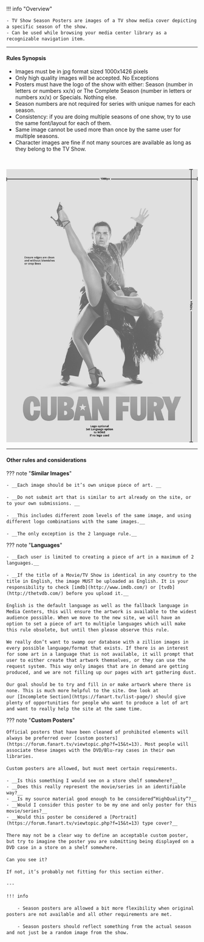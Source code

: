 !!! info "Overview"

    - TV Show Season Posters are images of a TV show media cover depicting a specific season of the show.
    - Can be used while browsing your media center library as a recognizable navigation item.

---

#### **Rules Synopsis**

- Images must be in jpg format sized 1000x1426 pixels
- Only high quality images will be accepted. No Exceptions
- Posters must have the logo of the show with either: Season (number in letters or numbers xx/x) or The Complete Season (number in letters or numbers xx/x) or Specials. Nothing else.
- Season numbers are not required for series with unique names for each season.
- Consistency: if you are doing multiple seasons of one show, try to use the same font/layout for each of them.
- Same image cannot be used more than once by the same user for multiple seasons.
- Character images are fine if not many sources are available as long as they belong to the TV Show.

&nbsp;  

![sizing-template-poster.jpg](../../assets/images/sizing-template-poster.jpg)

---

#### __Other rules and considerations__

??? note "**Similar Images**"  

    - __Each image should be it’s own unique piece of art. __

    - __Do not submit art that is similar to art already on the site, or to your own submissions. __

    - __This includes different zoom levels of the same image, and using different logo combinations with the same images.__

    - __The only exception is the 2 language rule.__
    


??? note "**Languages**"

    - __Each user is limited to creating a piece of art in a maximum of 2 languages.__

    - __If the title of a Movie/TV Show is identical in any country to the title in English, the image MUST be uploaded as English. It is your responsibility to check [imdb](http://www.imdb.com/) or [tvdb](http://thetvdb.com/) before you upload it.__

    English is the default language as well as the fallback language in Media Centers, this will ensure the artwork is available to the widest audience possible. When we move to the new site, we will have an option to set a piece of art to multiple languages which will make this rule obsolete, but until then please observe this rule.

    We really don’t want to swamp our database with a zillion images in every possible language/format that exists. If there is an interest for some art in a language that is not available, it will prompt that user to either create that artwork themselves, or they can use the request system. This way only images that are in demand are getting produced, and we are not filling up our pages with art gathering dust.  
    
    Our goal should be to try and fill in or make artwork where there is none. This is much more helpful to the site. One look at our [Incomplete Section](https://fanart.tv/list-page/) should give plenty of opportunities for people who want to produce a lot of art and want to really help the site at the same time.


??? note "**Custom Posters**"

    Official posters that have been cleaned of prohibited elements will always be preferred over [custom posters](https://forum.fanart.tv/viewtopic.php?f=15&t=13). Most people will associate these images with the DVD/Blu-ray cases in their own libraries.

    Custom posters are allowed, but must meet certain requirements.

    - __Is this something I would see on a store shelf somewhere?__
    - __Does this really represent the movie/series in an identifiable way?__
    - __Is my source material good enough to be considered“HighQuality”?__
    - __Would I consider this poster to be my one and only poster for this movie/series?__
    - __Would this poster be considered a [Portrait](https://forum.fanart.tv/viewtopic.php?f=15&t=13) type cover?__

    There may not be a clear way to define an acceptable custom poster, but try to imagine the poster you are submitting being displayed on a DVD case in a store on a shelf somewhere. 

    Can you see it? 

    If not, it’s probably not fitting for this section either.

    ---

    !!! info

        - Season posters are allowed a bit more flexibility when original posters are not available and all other requirements are met. 

        - Season posters should reflect something from the actual season and not just be a random image from the show.